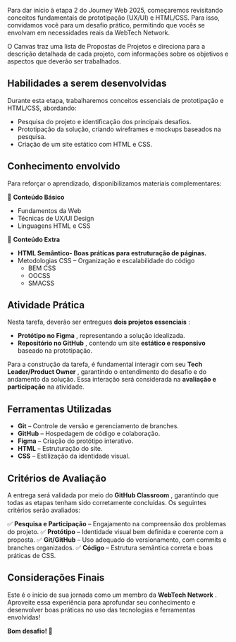
Para dar início à etapa 2 do Journey Web 2025, começaremos revisitando conceitos fundamentais de prototipação (UX/UI) e HTML/CSS. Para isso, convidamos você para um desafio prático, permitindo que vocês se envolvam em necessidades reais da WebTech Network.

O Canvas traz uma lista de Propostas de Projetos e direciona para a descrição detalhada de cada projeto, com informações sobre os objetivos e aspectos que deverão ser trabalhados.

## **Habilidades a serem ﻿desenvolvidas**

Durante esta etapa, trabalharemos conceitos essenciais de prototipação e HTML/CSS, abordando:

* Pesquisa do projeto e identificação dos principais desafios.
* Prototipação da solução, criando wireframes e mockups baseados na pesquisa.
* Criação de um site estático com HTML e CSS.

## **Conhecimento envolvido**

Para reforçar o aprendizado, disponibilizamos materiais complementares:

📌 **Conteúdo Básico**

- Fundamentos da Web
- Técnicas de UX/UI Design 
- Linguagens HTML e CSS

📌 **Conteúdo Extra**

- **HTML Semântico- Boas práticas para estruturação de páginas.**
- Metodologias CSS – Organização e escalabilidade do código
  - BEM CSS
  - OOCSS
  - SMACSS

## **Atividade Prática**

Nesta tarefa, deverão ser entregues  **dois projetos essenciais** :

* **Protótipo no Figma** , representando a solução idealizada.
* **Repositório no GitHub** , contendo um site **estático e responsivo** baseado na prototipação.

Para a construção da tarefa, é fundamental interagir com seu  **Tech Leader/Product Owner** , garantindo o entendimento do desafio e do andamento da solução. Essa interação será considerada na **avaliação e participação** na atividade.

## **Ferramentas Utilizadas**

* **Git** – Controle de versão e gerenciamento de branches.
* **GitHub** – Hospedagem de código e colaboração.
* **Figma** – Criação do protótipo interativo.
* **HTML** – Estruturação do site.
* **CSS** – Estilização da identidade visual.

## **Critérios de ﻿Avaliação**

A entrega será validada por meio do  **GitHub Classroom** , garantindo que todas as etapas tenham sido corretamente concluídas. Os seguintes critérios serão avaliados:

✅ **Pesquisa e Participação** – Engajamento na compreensão dos problemas do projeto.
✅ **Protótipo** – Identidade visual bem definida e coerente com a proposta.
✅ **Git/GitHub** – Uso adequado do versionamento, com commits e branches organizados.
✅ **Código** – Estrutura semântica correta e boas práticas de CSS.

## **Considerações Finais**

Este é o início de sua jornada como um membro da  **WebTech Network** . Aproveite essa experiência para aprofundar seu conhecimento e desenvolver boas práticas no uso das tecnologias e ferramentas envolvidas!

**Bom desafio! 🚀**
